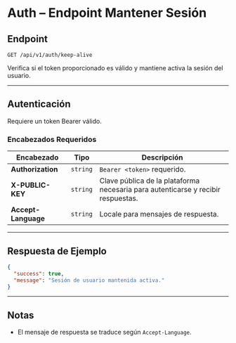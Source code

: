 # Auth – Endpoint Mantener Sesión

## Endpoint

`GET /api/v1/auth/keep-alive`

Verifica si el token proporcionado es válido y mantiene activa la sesión del usuario.

---

## Autenticación

Requiere un token Bearer válido.

### Encabezados Requeridos

| Encabezado | Tipo | Descripción |
| ---------- | ---- | ----------- |
| **Authorization** | `string` | `Bearer <token>` requerido. |
| **X-PUBLIC-KEY** | `string` | Clave pública de la plataforma necesaria para autenticarse y recibir respuestas. |
| **Accept-Language** | `string` | Locale para mensajes de respuesta. |

---

## Respuesta de Ejemplo

```json
{
  "success": true,
  "message": "Sesión de usuario mantenida activa."
}
```

---

## Notas

* El mensaje de respuesta se traduce según `Accept-Language`.

